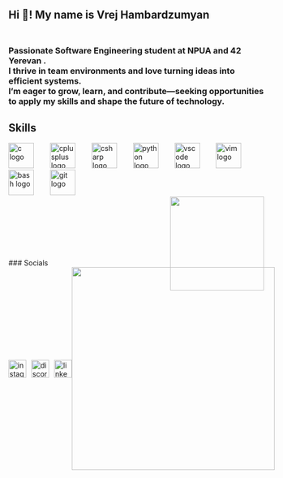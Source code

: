 <h2 align="left">Hi 👋! My name is Vrej Hambardzumyan<br><br></h2>

<h3>Passionate Software Engineering student at NPUA and 42 Yerevan .<br>I thrive in team environments and love turning ideas into efficient systems.<br>I’m eager to grow, learn, and contribute—seeking opportunities to apply my skills and shape the future of technology.</h3>

###



<h2>Skills</h2>
<div align="left">
  <img src="https://cdn.jsdelivr.net/gh/devicons/devicon/icons/c/c-original.svg" height="50" alt="c logo" />
  <img width="24" />
  <img src="https://cdn.jsdelivr.net/gh/devicons/devicon/icons/cplusplus/cplusplus-original.svg" height="50" alt="cplusplus logo" />
  <img width="24" />
  <img src="https://cdn.jsdelivr.net/gh/devicons/devicon/icons/csharp/csharp-original.svg" height="50" alt="csharp logo" />
  <img width="24" />
  <img src="https://cdn.jsdelivr.net/gh/devicons/devicon/icons/python/python-original.svg" height="50" alt="python logo" />
  <img width="24" />
  <img src="https://cdn.jsdelivr.net/gh/devicons/devicon/icons/vscode/vscode-original.svg" height="50" alt="vscode logo" />
  <img width="24" />
  <img src="https://cdn.jsdelivr.net/gh/devicons/devicon/icons/vim/vim-original.svg" height="50" alt="vim logo" />
  <img width="24" />
  <img src="https://cdn.jsdelivr.net/gh/devicons/devicon/icons/bash/bash-original.svg" height="50" alt="bash logo" />
  <img width="24" />
  <img src="https://cdn.jsdelivr.net/gh/devicons/devicon/icons/git/git-original.svg" height="50" alt="git logo" />
</div>
<img align="right" height="185" src="https://user-images.githubusercontent.com/74038190/225813708-98b745f2-7d22-48cf-9150-083f1b00d6c9.gif"  />

<br><br><br>
###
<br>
<br>
### Socials
<div style="display: flex; align-items: center;">
  <!-- Social Media Buttons -->
  <div style="display: flex; gap: 10px; align-items: center;">
    <a href="https://www.instagram.com/__vrej.04/" target="_blank">
      <img src="https://img.shields.io/static/v1?message=Instagram&logo=instagram&label=&color=E4405F&logoColor=white&labelColor=&style=for-the-badge" height="35" alt="instagram logo" />
    </a>
    <a href="https://discord.com/channels/@me" target="_blank">
      <img src="https://img.shields.io/static/v1?message=Discord&logo=discord&label=&color=7289DA&logoColor=white&labelColor=&style=for-the-badge" height="35" alt="discord logo" />
    </a>
    <a href="https://www.linkedin.com/in/vrezh-hambardzumyan-0b23b733a/" target="_blank">
      <img src="https://img.shields.io/static/v1?message=LinkedIn&logo=linkedin&label=&color=0077B5&logoColor=white&labelColor=&style=for-the-badge" height="35" alt="linkedin logo" />
    </a>
  </div>

###

###
<div style="display: flex; justify-content: space-between; align-items: flex-start; width: 100%;">
  <div style="max-width: 400px;">
    <img src="https://github-readme-stats.vercel.app/api/top-langs/?username=VrejHambardzumyan&theme=algolia&show_icons=true&hide_border=true&layout=compact" width="400px" />
  </div>
</div>

